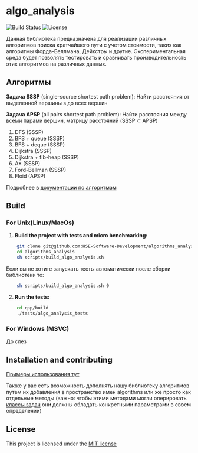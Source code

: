 # algo_analysis
![Build Status](https://github.com/HSE-Software-Development/algorithms_analysis/actions/workflows/ci.yml/badge.svg)
![License](https://img.shields.io/badge/License-MIT-blue.svg)

Данная библиотека предназначена для реализации различных алгоритмов поиска кратчайшего пути с учетом стоимости, таких как алгоритмы Форда-Беллмана, Дейкстры и другие. Экспериментальная среда будет позволять тестировать и сравнивать производительность этих алгоритмов на различных данных.

## Алгоритмы

**Задача SSSP** (single-source shortest path problem): Найти расстояния от выделенной вершины s до всех вершин

**Задача APSP** (all pairs shortest path problem): Найти расстояния между всеми парами вершин, матрицу расстояний (SSSP ⊂ APSP)

1. DFS (SSSP)
2. BFS + queue (SSSP)
3. BFS + deque (SSSP)
4. Dijkstra (SSSP)
5. Dijkstra + fib-heap (SSSP)
6. A\* (SSSP)
7. Ford-Bellman (SSSP)
8. Floid (APSP)

Подробнее в [документации по алгоритмам](docs/algorithms.md)

## Build

### For Unix(Linux/MacOs)

1. **Build the project with tests and micro benchmarking:**
```sh
    git clone git@github.com:HSE-Software-Development/algorithms_analysis.git
    cd algorithms_analysis
    sh scripts/build_algo_analysis.sh
```
Если вы не хотите запускать тесты автоматически после сборки библиотеки то:
```sh
    sh scripts/build_algo_analysis.sh 0
```

2. **Run the tests:**
```sh
    cd cpp/build
    ./tests/algo_analysis_tests
```

### For Windows (MSVC)

До слез

## Installation and contributing
[Примеры использования тут](examples/README.md)

Также у вас есть возможность дополнять нашу библиотеку алгоритмов путем их добавления в пространство имен algorithms или же просто как отдельные методы (важно: чтобы этими методами могли оперировать [классы задач](docs/architecture.md) они должны обладать конкретными параметрами в своем определении)

## License

This project is licensed under the [MIT license](LICENSE)
